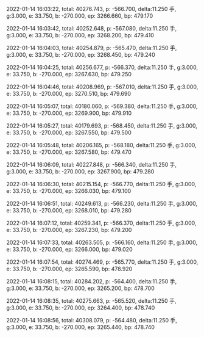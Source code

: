 2022-01-14 16:03:22, total: 40276.743, p: -566.700, delta:11.250 手, g:3.000, e: 33.750, b: -270.000, ep: 3266.660, bp: 479.170

2022-01-14 16:03:42, total: 40252.648, p: -567.080, delta:11.250 手, g:3.000, e: 33.750, b: -270.000, ep: 3268.200, bp: 479.410

2022-01-14 16:04:03, total: 40254.879, p: -565.470, delta:11.250 手, g:3.000, e: 33.750, b: -270.000, ep: 3268.450, bp: 479.240

2022-01-14 16:04:25, total: 40256.677, p: -566.370, delta:11.250 手, g:3.000, e: 33.750, b: -270.000, ep: 3267.630, bp: 479.250

2022-01-14 16:04:46, total: 40208.969, p: -567.010, delta:11.250 手, g:3.000, e: 33.750, b: -270.000, ep: 3270.510, bp: 479.690

2022-01-14 16:05:07, total: 40180.060, p: -569.380, delta:11.250 手, g:3.000, e: 33.750, b: -270.000, ep: 3269.900, bp: 479.910

2022-01-14 16:05:27, total: 40179.693, p: -568.450, delta:11.250 手, g:3.000, e: 33.750, b: -270.000, ep: 3267.550, bp: 479.500

2022-01-14 16:05:48, total: 40206.165, p: -568.180, delta:11.250 手, g:3.000, e: 33.750, b: -270.000, ep: 3267.580, bp: 479.470

2022-01-14 16:06:09, total: 40227.848, p: -566.340, delta:11.250 手, g:3.000, e: 33.750, b: -270.000, ep: 3267.900, bp: 479.280

2022-01-14 16:06:30, total: 40215.154, p: -566.770, delta:11.250 手, g:3.000, e: 33.750, b: -270.000, ep: 3266.030, bp: 479.100

2022-01-14 16:06:51, total: 40249.613, p: -566.230, delta:11.250 手, g:3.000, e: 33.750, b: -270.000, ep: 3268.010, bp: 479.280

2022-01-14 16:07:12, total: 40259.341, p: -566.370, delta:11.250 手, g:3.000, e: 33.750, b: -270.000, ep: 3267.230, bp: 479.200

2022-01-14 16:07:33, total: 40263.505, p: -566.160, delta:11.250 手, g:3.000, e: 33.750, b: -270.000, ep: 3266.000, bp: 479.020

2022-01-14 16:07:54, total: 40274.469, p: -565.770, delta:11.250 手, g:3.000, e: 33.750, b: -270.000, ep: 3265.590, bp: 478.920

2022-01-14 16:08:15, total: 40284.202, p: -564.400, delta:11.250 手, g:3.000, e: 33.750, b: -270.000, ep: 3265.200, bp: 478.700

2022-01-14 16:08:35, total: 40275.663, p: -565.520, delta:11.250 手, g:3.000, e: 33.750, b: -270.000, ep: 3264.400, bp: 478.740

2022-01-14 16:08:56, total: 40308.079, p: -564.480, delta:11.250 手, g:3.000, e: 33.750, b: -270.000, ep: 3265.440, bp: 478.740